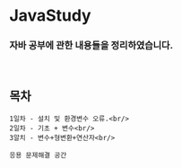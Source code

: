 # JavaStudy

### 자바 공부에 관한 내용들을 정리하였습니다.
<br/>

> 
## 목차 <br>
    1일차 - 설치 및 환경변수 오류.<br/>
    2일차 - 기초 + 변수<br/>
    3알치 - 변수+형변환+연산자<br/>
    
    응용 문제해결 공간
